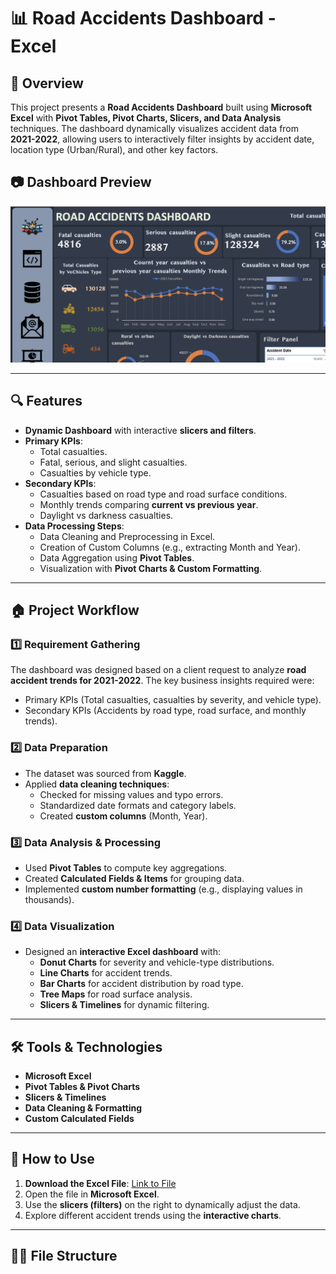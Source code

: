 # 📊 Road Accidents Dashboard - Excel

## 📝 Overview

This project presents a **Road Accidents Dashboard** built using **Microsoft Excel** with **Pivot Tables, Pivot Charts, Slicers, and Data Analysis** techniques. The dashboard dynamically visualizes accident data from **2021-2022**, allowing users to interactively filter insights by accident date, location type (Urban/Rural), and other key factors.

## 📷 Dashboard Preview

![Road_accident_Dashboard](Dashboard.png)

---

## 🔍 Features

- **Dynamic Dashboard** with interactive **slicers and filters**.
- **Primary KPIs**:
  - Total casualties.
  - Fatal, serious, and slight casualties.
  - Casualties by vehicle type.
- **Secondary KPIs**:
  - Casualties based on road type and road surface conditions.
  - Monthly trends comparing **current vs previous year**.
  - Daylight vs darkness casualties.
- **Data Processing Steps**:
  - Data Cleaning and Preprocessing in Excel.
  - Creation of Custom Columns (e.g., extracting Month and Year).
  - Data Aggregation using **Pivot Tables**.
  - Visualization with **Pivot Charts & Custom Formatting**.

---

## 🏠 Project Workflow

### **1️⃣ Requirement Gathering**

The dashboard was designed based on a client request to analyze **road accident trends for 2021-2022**. The key business insights required were:

- Primary KPIs (Total casualties, casualties by severity, and vehicle type).
- Secondary KPIs (Accidents by road type, road surface, and monthly trends).

### **2️⃣ Data Preparation**

- The dataset was sourced from **Kaggle**.
- Applied **data cleaning techniques**:
  - Checked for missing values and typo errors.
  - Standardized date formats and category labels.
  - Created **custom columns** (Month, Year).

### **3️⃣ Data Analysis & Processing**

- Used **Pivot Tables** to compute key aggregations.
- Created **Calculated Fields & Items** for grouping data.
- Implemented **custom number formatting** (e.g., displaying values in thousands).

### **4️⃣ Data Visualization**

- Designed an **interactive Excel dashboard** with:
  - **Donut Charts** for severity and vehicle-type distributions.
  - **Line Charts** for accident trends.
  - **Bar Charts** for accident distribution by road type.
  - **Tree Maps** for road surface analysis.
  - **Slicers & Timelines** for dynamic filtering.

---

## 🛠️ Tools & Technologies

- **Microsoft Excel**
- **Pivot Tables & Pivot Charts**
- **Slicers & Timelines**
- **Data Cleaning & Formatting**
- **Custom Calculated Fields**

---

## 🚀 How to Use

1. **Download the Excel File**: [Link to File](https://github.com/Vinay-chowdary-08/Road-Accident-Analysis/blob/main/Road_Accident_Data.xlsx) 
2. Open the file in **Microsoft Excel**.
3. Use the **slicers (filters)** on the right to dynamically adjust the data.
4. Explore different accident trends using the **interactive charts**.

---

## 💁️‍♂️ File Structure

